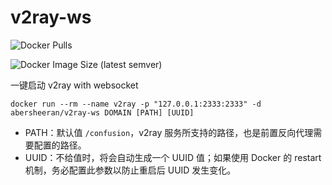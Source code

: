 # v2ray-ws

![Docker Pulls](https://img.shields.io/docker/pulls/abersheeran/v2ray-ws)

![Docker Image Size (latest semver)](https://img.shields.io/docker/image-size/abersheeran/v2ray-ws)

一键启动 v2ray with websocket

```
docker run --rm --name v2ray -p "127.0.0.1:2333:2333" -d abersheeran/v2ray-ws DOMAIN [PATH] [UUID]
```

- PATH：默认值 `/confusion`，v2ray 服务所支持的路径，也是前置反向代理需要配置的路径。
- UUID：不给值时，将会自动生成一个 UUID 值；如果使用 Docker 的 restart 机制，务必配置此参数以防止重启后 UUID 发生变化。
